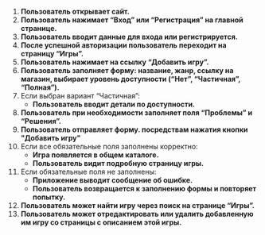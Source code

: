 1. **Пользователь открывает сайт.**
2. **Пользователь нажимает “Вход” или “Регистрация” на главной странице.**
3. **Пользователь вводит данные для входа или регистрируется.**
4. **После успешной авторизации пользователь переходит на страницу “Игры”.**
5. **Пользователь нажимает на ссылку “Добавить игру”.**
6. **Пользователь заполняет форму: название, жанр, ссылку на магазин, выбирает уровень доступности (“Нет”, “Частичная”, “Полная”).**
7. Если выбран вариант “Частичная”:
    - **Пользователь вводит детали по доступности.**
8. **Пользователь при необходимости заполняет поля “Проблемы” и “Решения”.**
9. **Пользователь отправляет форму. посредствам нажатия кнопки "Добавить игру"**
10. Если все обязательные поля заполнены корректно:
    - **Игра появляется в общем каталоге.**
    - **Пользователь видит подробную страницу игры.**
11. Если обязательные поля не заполнены:
    - **Приложение выводит сообщение об ошибке.**
    - **Пользователь возвращается к заполнению формы и повторяет попытку.**
12. **Пользователь может найти игру через поиск на странице “Игры”.**
13. **Пользователь может отредактировать или удалить добавленную им игру со страницы с описанием этой игры.**
